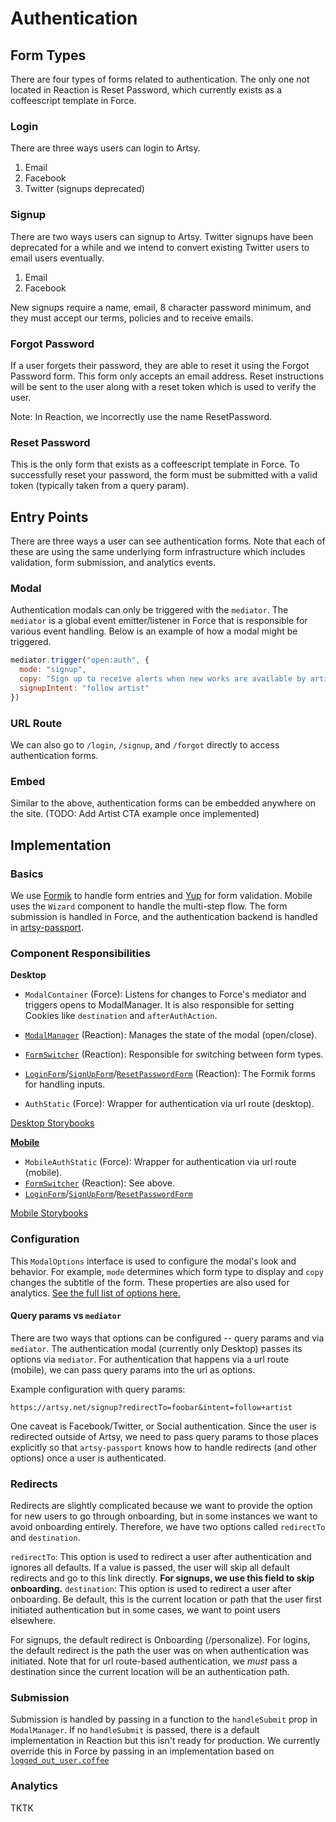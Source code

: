 # Authentication

## Form Types
There are four types of forms related to authentication. The only one not located in Reaction is Reset Password, which currently exists as a coffeescript template in Force.

### Login
There are three ways users can login to Artsy.
  1. Email
  2. Facebook
  3. Twitter (signups deprecated)

### Signup
There are two ways users can signup to Artsy. Twitter signups have been deprecated for a while and we intend to convert existing Twitter users to email users eventually.
  1. Email
  2. Facebook

New signups require a name, email, 8 character password minimum, and they must accept our terms, policies and to receive emails.

### Forgot Password
If a user forgets their password, they are able to reset it using the Forgot Password form. This form only accepts an email address. Reset instructions will be sent to the user along with a reset token which is used to verify the user.

Note: In Reaction, we incorrectly use the name ResetPassword.

### Reset Password
This is the only form that exists as a coffeescript template in Force. To successfully reset your password, the form must be submitted with a valid token (typically taken from a query param).

## Entry Points
There are three ways a user can see authentication forms. Note that each of these are using the same underlying form infrastructure which includes validation, form submission, and analytics events.

### Modal
Authentication modals can only be triggered with the `mediator`. The `mediator` is a global event emitter/listener in Force that is responsible for various event handling. Below is an example of how a modal might be triggered.

```js
mediator.trigger("open:auth", {
  mode: "signup",
  copy: "Sign up to receive alerts when new works are available by artists you follow.",
  signupIntent: "follow artist"
})
```

### URL Route
We can also go to `/login`, `/signup`, and `/forgot` directly to access authentication forms.

### Embed
Similar to the above, authentication forms can be embedded anywhere on the site. (TODO: Add Artist CTA example once implemented)

## Implementation
### Basics
We use [Formik](https://github.com/jaredpalmer/formik) to handle form entries and [Yup](https://github.com/jquense/yup) for form validation. Mobile uses the `Wizard` component to handle the multi-step flow. The form submission is handled in Force, and the authentication backend is handled in [artsy-passport](https://github.com/artsy/artsy-passport).

### Component Responsibilities
**Desktop**
- `ModalContainer` (Force): Listens for changes to Force's mediator and triggers opens to ModalManager. It is also responsible for setting Cookies like `destination` and `afterAuthAction`.
- [`ModalManager`](https://github.com/artsy/reaction/blob/master/src/Components/Authentication/Desktop/ModalManager.tsx) (Reaction): Manages the state of the modal (open/close).
- [`FormSwitcher`](https://github.com/artsy/reaction/blob/master/src/Components/Authentication/Desktop/FormSwitcher.tsx) (Reaction): Responsible for switching between form types.
- [`LoginForm`](https://github.com/artsy/reaction/blob/master/src/Components/Authentication/Desktop/LoginForm.tsx)/[`SignUpForm`](https://github.com/artsy/reaction/blob/master/src/Components/Authentication/Desktop/SignUpForm.tsx)/[`ResetPasswordForm`](https://github.com/artsy/reaction/blob/master/src/Components/Authentication/Desktop/ResetPasswordForm.tsx) (Reaction): The Formik forms for handling inputs.

- `AuthStatic` (Force): Wrapper for authentication via url route (desktop).

[Desktop Storybooks](https://artsy.github.io/reaction/?selectedKind=Components%2FAuthentication%2FDesktop&selectedStory=Login&full=0&addons=1&stories=1&panelRight=0&addonPanel=PeterPanen%2Fstorybook-addon-scissors%2Fpanel)

[**Mobile**](https://artsy.github.io/reaction/?selectedKind=Components%2FAuthentication%2FMobile&selectedStory=Login&full=0&addons=1&stories=1&panelRight=0&addonPanel=PeterPanen%2Fstorybook-addon-scissors%2Fpanel)
- `MobileAuthStatic` (Force): Wrapper for authentication via url route (mobile).
- [`FormSwitcher`](https://github.com/artsy/reaction/blob/master/src/Components/Authentication/Mobile/FormSwitcher.tsx) (Reaction): See above.
- [`LoginForm`](https://github.com/artsy/reaction/blob/master/src/Components/Authentication/Mobile/LoginForm.tsx)/[`SignUpForm`](https://github.com/artsy/reaction/blob/master/src/Components/Authentication/Mobile/SignUpForm.tsx)/[`ResetPasswordForm`](https://github.com/artsy/reaction/blob/master/src/Components/Authentication/Mobile/ResetPasswordForm.tsx)

[Mobile Storybooks](https://artsy.github.io/reaction/?selectedKind=Components%2FAuthentication%2FMobile&selectedStory=Login&full=0&addons=1&stories=1&panelRight=0&addonPanel=PeterPanen%2Fstorybook-addon-scissors%2Fpanel)

### Configuration
This `ModalOptions` interface is used to configure the modal's look and behavior. For example, `mode` determines which form type to display and `copy` changes the subtitle of the form. These properties are also used for analytics. [See the full list of options here.](https://github.com/artsy/reaction/blob/master/src/Components/Authentication/Types.ts#L34)

#### Query params vs `mediator`
There are two ways that options can be configured -- query params and via `mediator`.
The authentication modal (currently only Desktop) passes its options via `mediator`. For authentication that happens via a url route (mobile), we can pass query params into the url as options.

Example configuration with query params:
```
https://artsy.net/signup?redirectTo=foobar&intent=follow+artist
```

One caveat is Facebook/Twitter, or Social authentication. Since the user is redirected outside of Artsy, we need to pass query params to those places explicitly so that `artsy-passport` knows how to handle redirects (and other options) once a user is authenticated.

### Redirects
Redirects are slightly complicated because we want to provide the option for new users to go through onboarding, but in some instances we want to avoid onboarding entirely. Therefore, we have two options called `redirectTo` and `destination`.

`redirectTo`: This option is used to redirect a user after authentication and ignores all defaults. If a value is passed, the user will skip all default redirects and go to this link directly. **For signups, we use this field to skip onboarding.**
`destination`: This option is used to redirect a user after onboarding. Be default, this is the current location or path that the user first initiated authentication but in some cases, we want to point users elsewhere.

For signups, the default redirect is Onboarding (/personalize).
For logins, the default redirect is the path the user was on when authentication was initiated. Note that for url route-based authentication, we _must_ pass a destination since the current location will be an authentication path.

### Submission
Submission is handled by passing in a function to the `handleSubmit` prop in `ModalManager`. If no `handleSubmit` is passed, there is a default implementation in Reaction but this isn't ready for production. We currently override this in Force by passing in an implementation based on [`logged_out_user.coffee`](https://github.com/artsy/force/blob/master/src/desktop/models/logged_out_user.coffee)

### Analytics
TKTK
